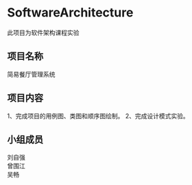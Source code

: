 # SoftwareArchitecture
此项目为软件架构课程实验

## 项目名称  
简易餐厅管理系统

## 项目内容  
1、完成项目的用例图、类图和顺序图绘制。
2、完成设计模式实验。

## 小组成员
刘自强  
曾围江  
吴畅
